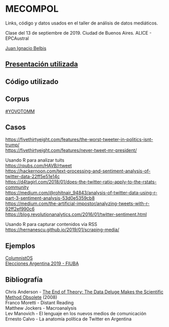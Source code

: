 # MECOMPOL
Links, código y datos usados en el taller de análisis de datos mediáticos.

Clase del 13 de septiembre de 2019. Ciudad de Buenos Aires. ALICE - EPCAustral  

[Juan Ignacio Belbis](http://twitter.com/juanibelbis)  

## [Presentación utilizada](https://drive.google.com/file/d/1GWXOPwI-h4dGcLodRQAmzcbpLCvDZP0w/view?usp=sharing)

## Código utilizado

## Corpus
[#YOVOTOMM](https://drive.google.com/file/d/1bVqQ7vGj9vsqp20Lgw0D-p6L0QAikFuK/view?usp=sharing)

## Casos

https://fivethirtyeight.com/features/the-worst-tweeter-in-politics-isnt-trump/  
https://fivethirtyeight.com/features/never-tweet-mr-president/  

Usando R para analizar tuits  
https://rpubs.com/HAVB/rtweet  
https://hackernoon.com/text-processing-and-sentiment-analysis-of-twitter-data-22ff5e51e14c  
https://d4tagirl.com/2018/01/does-the-twitter-ratio-apply-to-the-rstats-community  
https://medium.com/@rohitnair_94843/analysis-of-twitter-data-using-r-part-3-sentiment-analysis-53d0e5359cb8  
https://medium.com/the-artificial-impostor/analyzing-tweets-with-r-92ff2ef990c6  
https://blog.revolutionanalytics.com/2016/01/twitter-sentiment.html  


Usando R para capturar contenidos vía RSS  
https://hernanescu.github.io/2019/01/scraping-media/


## Ejemplos

[ColumnistOS](http://economiafeminita.com/las-mujeres-firman-solo-el-15-de-las-notas-de-opinion-en-los-medios-argentinos/)  
[Elecciones Argentina 2019 - FIUBA](http://elecciones2019.fi.uba.ar)

## Bibliografía

Chris Anderson - [The End of Theory: The Data Deluge Makes the Scientific Method Obsolete](https://www.wired.com/2008/06/pb-theory/) (2008)  
Franco Moretti - Distant Reading  
Matthew Jockers - Macroanalysis  
Lev Manovich - El lenguaje en los nuevos medios de comunicación  
Ernesto Calvo - La anatomía política de Twitter en Argentina  
